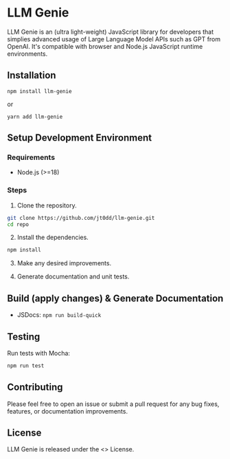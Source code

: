 # LLM Genie

LLM Genie is an (ultra light-weight) JavaScript library for developers that simplies advanced usage of Large Language Model APIs such as GPT from OpenAI. It's compatible with browser and Node.js JavaScript runtime environments.

## Installation

`npm install llm-genie`

or

`yarn add llm-genie`

## Setup Development Environment

### Requirements

- Node.js (>=18)

### Steps

1. Clone the repository.

```bash
git clone https://github.com/jt0dd/llm-genie.git
cd repo
```

2. Install the dependencies.

```bash
npm install
```

3. Make any desired improvements.

4. Generate documentation and unit tests.


## Build (apply changes) & Generate Documentation

- JSDocs: `npm run build-quick`

## Testing

Run tests with Mocha:

```bash
npm run test
```

## Contributing

Please feel free to open an issue or submit a pull request for any bug fixes, features, or documentation improvements.

## License

LLM Genie is released under the <> License.